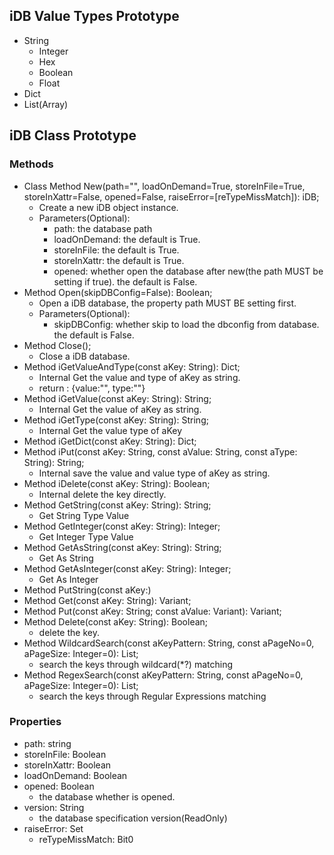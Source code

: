 ## iDB Value Types Prototype

* String
  * Integer
  * Hex
  * Boolean
  * Float
* Dict
* List(Array)

## iDB Class Prototype


### Methods

* Class Method New(path="", loadOnDemand=True, storeInFile=True, storeInXattr=False, opened=False, raiseError=[reTypeMissMatch]): iDB;
  * Create a new iDB object instance.
  * Parameters(Optional):
    * path: the database path
    * loadOnDemand: the default is True.
    * storeInFile:  the default is True.
    * storeInXattr: the default is True.
    * opened: whether open the database after new(the path MUST be setting if true). the default is False.
* Method Open(skipDBConfig=False): Boolean;
  * Open a iDB database, the property path MUST BE setting first.
  * Parameters(Optional):
    * skipDBConfig: whether skip to load the dbconfig from database. the default is False.
* Method Close();
  * Close a iDB database.
* Method iGetValueAndType(const aKey: String): Dict;
  * Internal Get the value and type of aKey as string.
  * return : {value:"", type:""}
* Method iGetValue(const aKey: String): String;
  * Internal Get the value of aKey as string.
* Method iGetType(const aKey: String): String;
  * Internal Get the value type of aKey
* Method iGetDict(const aKey: String): Dict;
* Method iPut(const aKey: String, const aValue: String, const aType: String): String;
  * Internal save the value and value type of aKey as string.
* Method iDelete(const aKey: String): Boolean;
  * Internal delete the key directly.
* Method GetString(const aKey: String): String;
  * Get String Type Value
* Method GetInteger(const aKey: String): Integer;
  * Get Integer Type Value
* Method GetAsString(const aKey: String): String;
  * Get As String
* Method GetAsInteger(const aKey: String): Integer;
  * Get As Integer
* Method PutString(const aKey:)
* Method Get(const aKey: String): Variant;
* Method Put(const aKey: String; const aValue: Variant): Variant;
* Method Delete(const aKey: String): Boolean;
  * delete the key.
* Method WildcardSearch(const aKeyPattern: String, const aPageNo=0, aPageSize: Integer=0): List;
  * search the keys through wildcard(\*?) matching
* Method RegexSearch(const aKeyPattern: String, const aPageNo=0, aPageSize: Integer=0): List;
  * search the keys through Regular Expressions matching

### Properties

* path: string
* storeInFile: Boolean
* storeInXattr: Boolean
* loadOnDemand: Boolean
* opened: Boolean
  * the database whether is opened.
* version: String
  * the database specification version(ReadOnly)
* raiseError: Set
  * reTypeMissMatch: Bit0

